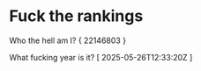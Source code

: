 # Fuck the rankings

Who the hell am I?
{ 22146803 }

What fucking year is it?
[ 2025-05-26T12:33:20Z ]
